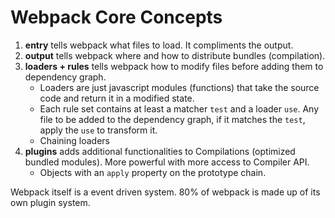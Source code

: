 # Webpack Core Concepts

1. **entry** tells webpack what files to load. It compliments the output.
2. **output** tells webpack where and how to distribute bundles (compilation).
3. **loaders + rules** tells webpack how to modify files before adding them to dependency graph.
    - Loaders are just javascript modules (functions) that take the source code and return it in a modified state.
    - Each rule set contains at least a matcher `test` and a loader `use`. Any file to be added to the dependency graph, if it matches the `test`, apply the `use` to transform it.
    - Chaining loaders
4. **plugins** adds additional functionalities to Compilations (optimized bundled modules). More powerful with more access to Compiler API.
    - Objects with an `apply` property on the prototype chain.

Webpack itself is a event driven system. 80% of webpack is made up of its own plugin system.
